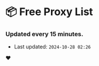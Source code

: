 # :package: Free Proxy List
### Updated every 15 minutes.

- Last updated: `2024-10-28 02:26`

:heart:
